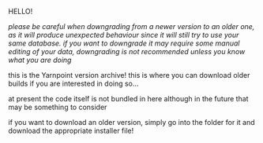 HELLO!

*please be careful when downgrading from a newer version to an older one, as it will produce unexpected behaviour since it will still try to use your same database. if you want to downgrade it may require some manual editing of your data, downgrading is not recommended unless you know what you are doing*

this is the Yarnpoint version archive! this is where you can download older builds if you are interested in doing so...

at present the code itself is not bundled in here although in the future that may be something to consider

if you want to download an older version, simply go into the folder for it and download the appropriate installer file!
